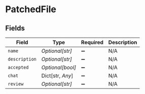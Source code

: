 # PatchedFile


## Fields

| Field              | Type               | Required           | Description        |
| ------------------ | ------------------ | ------------------ | ------------------ |
| `name`             | *Optional[str]*    | :heavy_minus_sign: | N/A                |
| `description`      | *Optional[str]*    | :heavy_minus_sign: | N/A                |
| `accepted`         | *Optional[bool]*   | :heavy_minus_sign: | N/A                |
| `chat`             | Dict[str, *Any*]   | :heavy_minus_sign: | N/A                |
| `review`           | *Optional[str]*    | :heavy_minus_sign: | N/A                |
